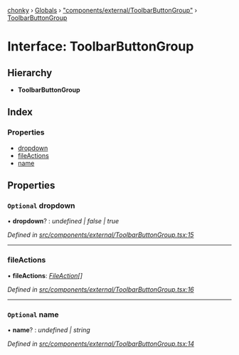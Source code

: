 [chonky](../README.md) › [Globals](../globals.md) › ["components/external/ToolbarButtonGroup"](../modules/_components_external_toolbarbuttongroup_.md) › [ToolbarButtonGroup](_components_external_toolbarbuttongroup_.toolbarbuttongroup.md)

# Interface: ToolbarButtonGroup

## Hierarchy

* **ToolbarButtonGroup**

## Index

### Properties

* [dropdown](_components_external_toolbarbuttongroup_.toolbarbuttongroup.md#optional-dropdown)
* [fileActions](_components_external_toolbarbuttongroup_.toolbarbuttongroup.md#fileactions)
* [name](_components_external_toolbarbuttongroup_.toolbarbuttongroup.md#optional-name)

## Properties

### `Optional` dropdown

• **dropdown**? : *undefined | false | true*

*Defined in [src/components/external/ToolbarButtonGroup.tsx:15](https://github.com/TimboKZ/Chonky/blob/ca45eac/src/components/external/ToolbarButtonGroup.tsx#L15)*

___

###  fileActions

• **fileActions**: *[FileAction](_typedef_.fileaction.md)[]*

*Defined in [src/components/external/ToolbarButtonGroup.tsx:16](https://github.com/TimboKZ/Chonky/blob/ca45eac/src/components/external/ToolbarButtonGroup.tsx#L16)*

___

### `Optional` name

• **name**? : *undefined | string*

*Defined in [src/components/external/ToolbarButtonGroup.tsx:14](https://github.com/TimboKZ/Chonky/blob/ca45eac/src/components/external/ToolbarButtonGroup.tsx#L14)*
